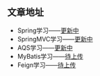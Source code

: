 ## 文章地址
- Spring学习——[更新中](https://www.processon.com/view/link/62ee8f9f1e08531524c4eaa5)
- SpringMVC学习——[更新中](https://www.processon.com/view/link/6307091ce0b34d07265d859a)
- AQS学习——[更新中](https://www.processon.com/view/link/6307087cf346fb0714bd9e9f)
- MyBatis学习——[待上传](https://www.baidu.com)  
- Feign学习——[待上传](https://www.baidu.com)